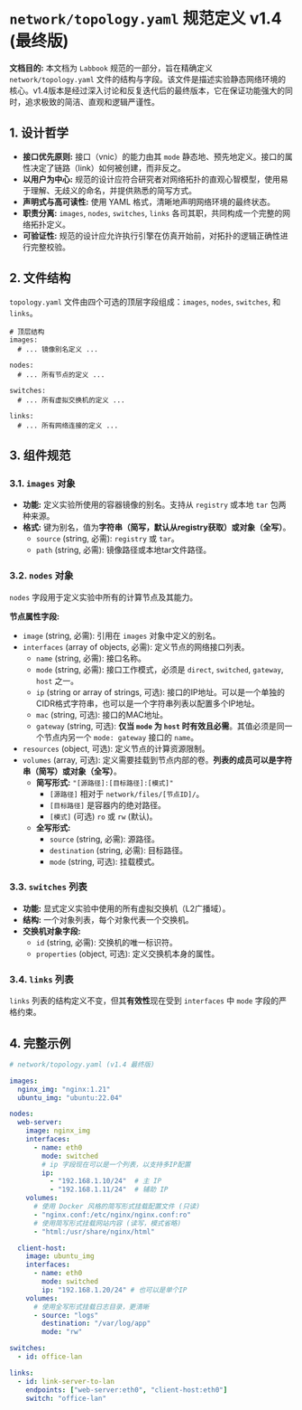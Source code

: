 # `network/topology.yaml` 规范定义 v1.4 (最终版)

**文档目的:** 本文档为 `Labbook` 规范的一部分，旨在精确定义 `network/topology.yaml` 文件的结构与字段。该文件是描述实验静态网络环境的核心。v1.4版本是经过深入讨论和反复迭代后的最终版本，它在保证功能强大的同时，追求极致的简洁、直观和逻辑严谨性。

## 1. 设计哲学

- **接口优先原则:** 接口（vnic）的能力由其 `mode` 静态地、预先地定义。接口的属性决定了链路（link）如何被创建，而非反之。
- **以用户为中心:** 规范的设计应符合研究者对网络拓扑的直观心智模型，使用易于理解、无歧义的命名，并提供熟悉的简写方式。
- **声明式与高可读性:** 使用 YAML 格式，清晰地声明网络环境的最终状态。
- **职责分离:** `images`, `nodes`, `switches`, `links` 各司其职，共同构成一个完整的网络拓扑定义。
- **可验证性:** 规范的设计应允许执行引擎在仿真开始前，对拓扑的逻辑正确性进行完整校验。

## 2. 文件结构

`topology.yaml` 文件由四个可选的顶层字段组成：`images`, `nodes`, `switches`, 和 `links`。

```
# 顶层结构
images:
  # ... 镜像别名定义 ...

nodes:
  # ... 所有节点的定义 ...

switches:
  # ... 所有虚拟交换机的定义 ...

links:
  # ... 所有网络连接的定义 ...

```

## 3. 组件规范

### 3.1. `images` 对象

- **功能:** 定义实验所使用的容器镜像的别名。支持从 `registry` 或本地 `tar` 包两种来源。
- **格式:** 键为别名，值为**字符串（简写，默认从registry获取）或对象（全写）**。
    - `source` (string, 必需): `registry` 或 `tar`。
    - `path` (string, 必需): 镜像路径或本地tar文件路径。

### 3.2. `nodes` 对象

`nodes` 字段用于定义实验中所有的计算节点及其能力。

**节点属性字段:**

- `image` (string, 必需): 引用在 `images` 对象中定义的别名。
- `interfaces` (array of objects, 必需): 定义节点的网络接口列表。
    - `name` (string, 必需): 接口名称。
    - `mode` (string, 必需): 接口工作模式，必须是 `direct`, `switched`, `gateway`, `host` 之一。
    - `ip` (string or array of strings, 可选): 接口的IP地址。可以是一个单独的CIDR格式字符串，也可以是一个字符串列表以配置多个IP地址。
    - `mac` (string, 可选): 接口的MAC地址。
    - `gateway` (string, 可选): **仅当 `mode` 为 `host` 时有效且必需**。其值必须是同一个节点内另一个 `mode: gateway` 接口的 `name`。
- `resources` (object, 可选): 定义节点的计算资源限制。
- `volumes` (array, 可选): 定义需要挂载到节点内部的卷。**列表的成员可以是字符串（简写）或对象（全写）**。
    - **简写形式:** `"[源路径]:[目标路径]:[模式]"`
        - `[源路径]` 相对于 `network/files/[节点ID]/`。
        - `[目标路径]` 是容器内的绝对路径。
        - `[模式]` (可选) `ro` 或 `rw` (默认)。
    - **全写形式:**
        - `source` (string, 必需): 源路径。
        - `destination` (string, 必需): 目标路径。
        - `mode` (string, 可选): 挂载模式。

### 3.3. `switches` 列表

- **功能:** 显式定义实验中使用的所有虚拟交换机（L2广播域）。
- **结构:** 一个对象列表，每个对象代表一个交换机。
- **交换机对象字段:**
    - `id` (string, 必需): 交换机的唯一标识符。
    - `properties` (object, 可选): 定义交换机本身的属性。

### 3.4. `links` 列表

`links` 列表的结构定义不变，但其**有效性**现在受到 `interfaces` 中 `mode` 字段的严格约束。

## 4. 完整示例
```yaml
# network/topology.yaml (v1.4 最终版)

images:
  nginx_img: "nginx:1.21"
  ubuntu_img: "ubuntu:22.04"

nodes:
  web-server:
    image: nginx_img
    interfaces:
      - name: eth0
        mode: switched
        # ip 字段现在可以是一个列表，以支持多IP配置
        ip:
          - "192.168.1.10/24"  # 主 IP
          - "192.168.1.11/24"  # 辅助 IP
    volumes:
      # 使用 Docker 风格的简写形式挂载配置文件 (只读)
      - "nginx.conf:/etc/nginx/nginx.conf:ro"
      # 使用简写形式挂载网站内容 (读写，模式省略)
      - "html:/usr/share/nginx/html"

  client-host:
    image: ubuntu_img
    interfaces:
      - name: eth0
        mode: switched
        ip: "192.168.1.20/24" # 也可以是单个IP
    volumes:
      # 使用全写形式挂载日志目录，更清晰
      - source: "logs"
        destination: "/var/log/app"
        mode: "rw"

switches:
  - id: office-lan

links:
  - id: link-server-to-lan
    endpoints: ["web-server:eth0", "client-host:eth0"]
    switch: "office-lan"

